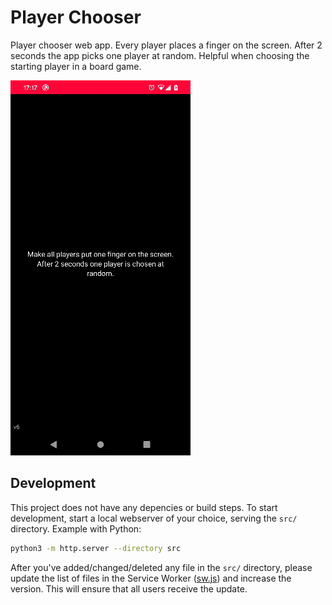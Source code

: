 # Player Chooser

Player chooser web app. Every player places a finger on the screen. After 2 seconds the app picks one player at random. Helpful when choosing the starting player in a board game.

![](./res/demo.gif)

## Development

This project does not have any depencies or build steps. To start development, start a local webserver of your choice, serving the `src/` directory. Example with Python:

```sh
python3 -m http.server --directory src
```

After you've added/changed/deleted any file in the `src/` directory, please update the list of files in the Service Worker ([sw.js](./src/sw.js)) and increase the version. This will ensure that all users receive the update.
